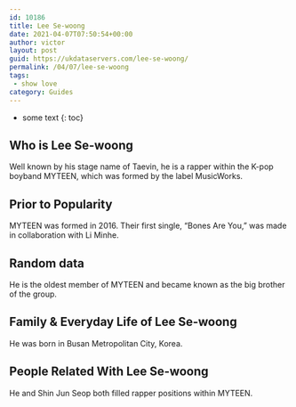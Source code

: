 ```yaml
---
id: 10186
title: Lee Se-woong
date: 2021-04-07T07:50:54+00:00
author: victor
layout: post
guid: https://ukdataservers.com/lee-se-woong/
permalink: /04/07/lee-se-woong
tags:
 - show love
category: Guides
---
```


* some text
{: toc}


## Who is Lee Se-woong



Well known by his stage name of Taevin, he is a rapper within the K-pop boyband MYTEEN, which was formed by the label MusicWorks.

                
                
                
## Prior to Popularity



MYTEEN was formed in 2016. Their first single, &#8220;Bones Are You,&#8221; was made in collaboration with Li Minhe.

                
                
                
## Random data



He is the oldest member of MYTEEN and became known as the big brother of the group.

                
                
                
## Family & Everyday Life of Lee Se-woong



He was born in Busan Metropolitan City, Korea.

                
                
                
## People Related With Lee Se-woong



He and Shin Jun Seop both filled rapper positions within MYTEEN.

                
              
            
          
          
          